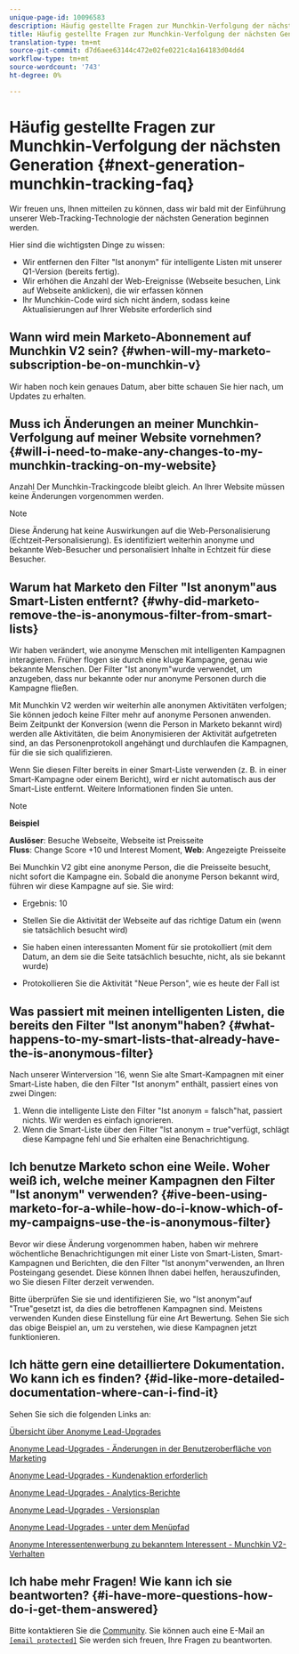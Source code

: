 ```yaml
---
unique-page-id: 10096583
description: Häufig gestellte Fragen zur Munchkin-Verfolgung der nächsten Generation - Marketo Docs - Produktdokumentation
title: Häufig gestellte Fragen zur Munchkin-Verfolgung der nächsten Generation
translation-type: tm+mt
source-git-commit: d7d6aee63144c472e02fe0221c4a164183d04dd4
workflow-type: tm+mt
source-wordcount: '743'
ht-degree: 0%

---
```



# Häufig gestellte Fragen zur Munchkin-Verfolgung der nächsten Generation {#next-generation-munchkin-tracking-faq}

Wir freuen uns, Ihnen mitteilen zu können, dass wir bald mit der Einführung unserer Web-Tracking-Technologie der nächsten Generation beginnen werden.

Hier sind die wichtigsten Dinge zu wissen:

* Wir entfernen den Filter &quot;Ist anonym&quot; für intelligente Listen mit unserer Q1-Version (bereits fertig).
* Wir erhöhen die Anzahl der Web-Ereignisse (Webseite besuchen, Link auf Webseite anklicken), die wir erfassen können
* Ihr Munchkin-Code wird sich nicht ändern, sodass keine Aktualisierungen auf Ihrer Website erforderlich sind

## Wann wird mein Marketo-Abonnement auf Munchkin V2 sein? {#when-will-my-marketo-subscription-be-on-munchkin-v}

Wir haben noch kein genaues Datum, aber bitte schauen Sie hier nach, um Updates zu erhalten.

## Muss ich Änderungen an meiner Munchkin-Verfolgung auf meiner Website vornehmen? {#will-i-need-to-make-any-changes-to-my-munchkin-tracking-on-my-website}

Anzahl Der Munchkin-Trackingcode bleibt gleich. An Ihrer Website müssen keine Änderungen vorgenommen werden.

>[!NOTE]
>
>Diese Änderung hat keine Auswirkungen auf die Web-Personalisierung (Echtzeit-Personalisierung). Es identifiziert weiterhin anonyme und bekannte Web-Besucher und personalisiert Inhalte in Echtzeit für diese Besucher.

## Warum hat Marketo den Filter &quot;Ist anonym&quot;aus Smart-Listen entfernt? {#why-did-marketo-remove-the-is-anonymous-filter-from-smart-lists}

Wir haben verändert, wie anonyme Menschen mit intelligenten Kampagnen interagieren. Früher flogen sie durch eine kluge Kampagne, genau wie bekannte Menschen. Der Filter &quot;Ist anonym&quot;wurde verwendet, um anzugeben, dass nur bekannte oder nur anonyme Personen durch die Kampagne fließen.

Mit Munchkin V2 werden wir weiterhin alle anonymen Aktivitäten verfolgen; Sie können jedoch keine Filter mehr auf anonyme Personen anwenden. Beim Zeitpunkt der Konversion (wenn die Person in Marketo bekannt wird) werden alle Aktivitäten, die beim Anonymisieren der Aktivität aufgetreten sind, an das Personenprotokoll angehängt und durchlaufen die Kampagnen, für die sie sich qualifizieren.

Wenn Sie diesen Filter bereits in einer Smart-Liste verwenden (z. B. in einer Smart-Kampagne oder einem Bericht), wird er nicht automatisch aus der Smart-Liste entfernt. Weitere Informationen finden Sie unten.

>[!NOTE]
>
>**Beispiel**
>
>**Auslöser**: Besuche Webseite, Webseite ist Preisseite\
>**Fluss**: Change Score +10 und Interest Moment, **Web**: Angezeigte Preisseite
>
>Bei Munchkin V2 gibt eine anonyme Person, die die Preisseite besucht, nicht sofort die Kampagne ein. Sobald die anonyme Person bekannt wird, führen wir diese Kampagne auf sie. Sie wird:
>
>* Ergebnis: 10
   >
   >
* Stellen Sie die Aktivität der Webseite auf das richtige Datum ein (wenn sie tatsächlich besucht wird)
   >
   >
* Sie haben einen interessanten Moment für sie protokolliert (mit dem Datum, an dem sie die Seite tatsächlich besuchte, nicht, als sie bekannt wurde)
   >
   >
* Protokollieren Sie die Aktivität &quot;Neue Person&quot;, wie es heute der Fall ist

>



## Was passiert mit meinen intelligenten Listen, die bereits den Filter &quot;Ist anonym&quot;haben? {#what-happens-to-my-smart-lists-that-already-have-the-is-anonymous-filter}

Nach unserer Winterversion &#39;16, wenn Sie alte Smart-Kampagnen mit einer Smart-Liste haben, die den Filter &quot;Ist anonym&quot; enthält, passiert eines von zwei Dingen:

1. Wenn die intelligente Liste den Filter &quot;Ist anonym = falsch&quot;hat, passiert nichts. Wir werden es einfach ignorieren.
1. Wenn die Smart-Liste über den Filter &quot;Ist anonym = true&quot;verfügt, schlägt diese Kampagne fehl und Sie erhalten eine Benachrichtigung.

## Ich benutze Marketo schon eine Weile. Woher weiß ich, welche meiner Kampagnen den Filter &quot;Ist anonym&quot; verwenden? {#ive-been-using-marketo-for-a-while-how-do-i-know-which-of-my-campaigns-use-the-is-anonymous-filter}

Bevor wir diese Änderung vorgenommen haben, haben wir mehrere wöchentliche Benachrichtigungen mit einer Liste von Smart-Listen, Smart-Kampagnen und Berichten, die den Filter &quot;Ist anonym&quot;verwenden, an Ihren Posteingang gesendet. Diese können Ihnen dabei helfen, herauszufinden, wo Sie diesen Filter derzeit verwenden.

Bitte überprüfen Sie sie und identifizieren Sie, wo &quot;Ist anonym&quot;auf &quot;True&quot;gesetzt ist, da dies die betroffenen Kampagnen sind. Meistens verwenden Kunden diese Einstellung für eine Art Bewertung. Sehen Sie sich das obige Beispiel an, um zu verstehen, wie diese Kampagnen jetzt funktionieren.

## Ich hätte gern eine detailliertere Dokumentation. Wo kann ich es finden? {#id-like-more-detailed-documentation-where-can-i-find-it}

Sehen Sie sich die folgenden Links an:

[Übersicht über Anonyme Lead-Upgrades](https://nation.marketo.com/docs/DOC-2937)

[Anonyme Lead-Upgrades - Änderungen in der Benutzeroberfläche von Marketing](https://nation.marketo.com/docs/DOC-2938)

[Anonyme Lead-Upgrades - Kundenaktion erforderlich](https://nation.marketo.com/docs/DOC-2939)

[Anonyme Lead-Upgrades - Analytics-Berichte](https://nation.marketo.com/docs/DOC-2940)

[Anonyme Lead-Upgrades - Versionsplan](https://nation.marketo.com/docs/DOC-2961)

[Anonyme Lead-Upgrades - unter dem Menüpfad](https://nation.marketo.com/docs/DOC-2962)

[Anonyme Interessentenwerbung zu bekanntem Interessent - Munchkin V2-Verhalten](https://nation.marketo.com/docs/DOC-2963)

## Ich habe mehr Fragen! Wie kann ich sie beantworten? {#i-have-more-questions-how-do-i-get-them-answered}

Bitte kontaktieren Sie die [Community](https://nation.marketo.com/welcome). Sie können auch eine E-Mail an [`[email protected]`](http://docs.marketo.com/cdn-cgi/l/email-protection#4c3f393c3c233e380c212d3e27293823622f232162) Sie werden sich freuen, Ihre Fragen zu beantworten.
